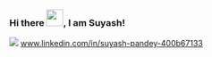 ### Hi there <img src="https://raw.githubusercontent.com/MartinHeinz/MartinHeinz/master/wave.gif" width="30px">, I am Suyash!
<img src="https://img.shields.io/badge/LinkedIn-0077B5?style=for-the-badge&logo=linkedin&logoColor=white"> www.linkedin.com/in/suyash-pandey-400b67133

<!--
**Suyash699/Suyash699** is a ✨ _special_ ✨ repository because its `README.md` (this file) appears on your GitHub profile.

Here are some ideas to get you started:

- 🔭 I’m currently working on ...
- 🌱 I’m currently learning ...
- 👯 I’m looking to collaborate on ...
- 🤔 I’m looking for help with ...
- 💬 Ask me about ...
- 📫 How to reach me: ...
- 😄 Pronouns: ...
- ⚡ Fun fact: ...
-->
